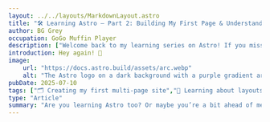```yaml
---
layout: ../../layouts/MarkdownLayout.astro
title: "🛠️ Learning Astro – Part 2: Building My First Page & Understanding Layouts"
author: BG Grey
occupation: GoGo Muffin Player
description: ["Welcome back to my learning series on Astro! If you missed my first post, I talked about getting started, why Astro caught my attention, and what I hoped to explore. Now that I’ve spent a bit more time with it, I’m back with Part 2 — and things are getting more exciting. 🚀"]
introduction: Hey again! 👋
image:
    url: "https://docs.astro.build/assets/arc.webp"
    alt: "The Astro logo on a dark background with a purple gradient arc."
pubDate: 2025-07-10
tags: ["🗂️ Creating my first multi-page site","📄 Learning about layouts and how they make reusing code easier", "🎨 Playing with some basic styling (yes, I added Tailwind!)"]
type: "Article"
summary: "Are you learning Astro too? Or maybe you’re a bit ahead of me — I’d love any tips or cool things you’ve discovered. Drop a comment or reach out on Twitter or GitHub."
---
```

